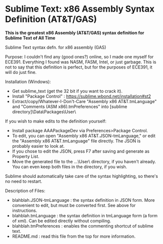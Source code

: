 Sublime Text: x86 Assembly Syntax Definition (AT&T/GAS)
==========================

**This is the greatest x86 Assembly (AT&amp;T/GAS) syntax definition for Sublime Text of All Time**

Sublime Text syntax defn. for x86 assembly (GAS)

Purpose:  I couldn't find any (good ones?) online, so I made one myself for ECE391.  Everything I found was NASM, FASM, Intel, or just garbage. This is not to say that this definition is perfect, but for the purposes of ECE391, it will do just fine.

Installation (Windows):
- Get sublime_text (get the 32 bit if you want to crack it).
- Install "Package Control" : https://sublime.wbond.net/installation#st2
- Extract/copy/Whatever-I-Don't-Care "Assembly x86 AT&T.tmLanguage" and "Comments (ASM x86).tmPreferences" into [sublime directory]\Data\Packages\User\

If you wish to make edits to the definition yourself:
- Install package AAAPackageDev via Preferences>Package Control.
- To edit, you can open "Assembly x86 AT&T.JSON-tmLanguage," or edit the "Assembly x86 AT&T.tmLanguage" file directly. The JSON is probably easier to look at.
- If you chose to edit the JSON, press F7 after saving and generate as Property List.
- Move the generated file to the ...\User\ directory, if you haven't already.  You can even keep both files in the directory, if you wish.

Sublime should automatically take care of the syntax highlighting, so there's no need to restart.


Description of Files:
- blahblah.JSON-tmLanguage : the syntax definition in JSON form. More convenient to edit, but must be converted first. See above for instructions.
- blahblah.tmLanguage : the syntax definition in tmLanguage form (a form of xml). Can be edited directly without compiling.
- blahblah.tmPreferences : enables the commenting shortcut of sublime text.
- README.md : read this file from the top for more information.
